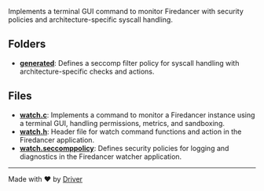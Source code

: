 <!--------------------------------------------------------------------------------->
<!-- IMPORTANT: This file is auto-generated by Driver (https://driver.ai). -------->
<!-- Manual edits may be overwritten on future commits. --------------------------->
<!--------------------------------------------------------------------------------->

Implements a terminal GUI command to monitor Firedancer with security policies and architecture-specific syscall handling.

## Folders
- **[generated](generated/README.md)**: Defines a seccomp filter policy for syscall handling with architecture-specific checks and actions.

## Files
- **[watch.c](watch.c.md)**: Implements a command to monitor a Firedancer instance using a terminal GUI, handling permissions, metrics, and sandboxing.
- **[watch.h](watch.h.md)**: Header file for watch command functions and action in the Firedancer application.
- **[watch.seccomppolicy](watch.seccomppolicy.md)**: Defines security policies for logging and diagnostics in the Firedancer watcher application.

---
Made with ❤️ by [Driver](https://www.driver.ai/)